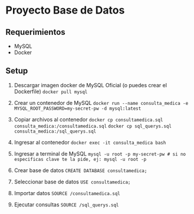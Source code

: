 # Proyecto Base de Datos

## Requerimientos

- MySQL 
- Docker

## Setup

1. Descargar imagen docker de MySQL Oficial (o puedes crear el Dockerfile)
`docker pull mysql`

2. Crear un contenedor de MySQL
`docker run --name consulta_medica -e MYSQL_ROOT_PASSWORD=my-secret-pw -d mysql:latest`

3. Copiar archivos al contenedor
`docker cp consultamedica.sql consulta_medica:/consultamedica.sql`
`docker cp sql_querys.sql consulta_medica:/sql_querys.sql`

4. Ingresar al contenedor
`docker exec -it consulta_medica bash`

5. Ingresar a terminal de MySQL
`mysql -u root -p my-secret-pw # si no especificas clave te la pide, ej: mysql -u root -p`

6. Crear base de datos
`CREATE DATABASE consultamedica;`

7. Seleccionar base de datos
`USE consultamedica;`

8. Importar datos
`SOURCE /consultamedica.sql`

9. Ejecutar consultas
`SOURCE /sql_querys.sql`

